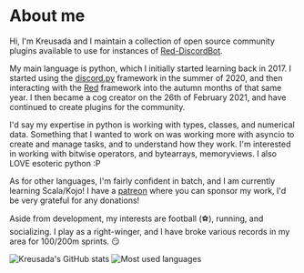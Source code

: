 # About me

Hi, I'm Kreusada and I maintain a collection of open source community plugins available to use for instances of [Red-DiscordBot](https://github.com/Cog-Creators/Red-DiscordBot).

My main language is python, which I initially started learning back in 2017. I started using the [discord.py](https://github.com/Rapptz/discord.py) framework in the summer of 2020, and then interacting with the [Red](https://github.com/Cog-Creators/Red-DiscordBot) framework into the autumn months of that same year. I then became a cog creator on the 26th of February 2021, and have continued to create plugins for the community.

I'd say my expertise in python is working with types, classes, and numerical data. Something that I wanted to work on was working more with asyncio to create and manage tasks, and to understand how they work. I'm interested in working with bitwise operators, and bytearrays, memoryviews. I also LOVE esoteric python :P

As for other languages, I'm fairly confident in batch, and I am currently learning Scala/Kojo! I have a [patreon](https://patreon.com/kreusada) where you can sponsor my work, I'd be very grateful for any donations!

Aside from development, my interests are football (⚽), running, and socializing. I play as a right-winger, and I have broke various records in my area for 100/200m sprints. 😏

![Kreusada's GitHub stats](https://github-readme-stats.vercel.app/api?username=kreusada&show_icons=true&theme=radical)
![Most used languages](https://github-readme-stats.vercel.app/api/top-langs/?username=Kreusada&show_icons=true&layout=compact&theme=light&count_private=true)
